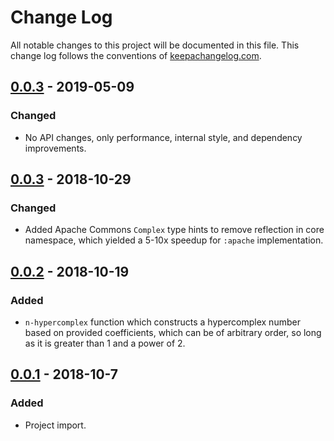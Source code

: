# Change Log
All notable changes to this project will be documented in this file. This change log follows the conventions of [keepachangelog.com](http://keepachangelog.com/).


## [0.0.3] - 2019-05-09
### Changed
- No API changes, only performance, internal style, and dependency improvements.
## [0.0.3] - 2018-10-29
### Changed
- Added Apache Commons `Complex` type hints to remove reflection in core namespace, which yielded a 5-10x speedup for `:apache` implementation.
## [0.0.2] - 2018-10-19
### Added
- `n-hypercomplex` function which constructs a hypercomplex number based on provided coefficients, which can be of arbitrary order, so long as it is greater than 1 and a power of 2.
## [0.0.1] - 2018-10-7
### Added
- Project import.

[Unreleased]: https://github.com/ogeagla/clj-hypercomplex/compare/0.0.1...HEAD
[0.0.4]: https://github.com/ogeagla/clj-hypercomplex/compare/0.0.3...0.0.4
[0.0.3]: https://github.com/ogeagla/clj-hypercomplex/compare/0.0.2...0.0.3
[0.0.2]: https://github.com/ogeagla/clj-hypercomplex/compare/0.0.1...0.0.2
[0.0.1]: https://github.com/ogeagla/clj-hypercomplex/tags/0.0.1
